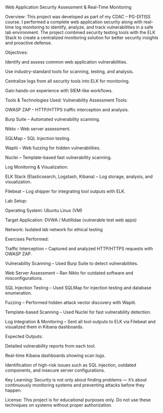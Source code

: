 Web Application Security Assessment & Real-Time Monitoring

Overview:
This project was developed as part of my CDAC – PG-DITISS course. I performed a complete web application security along with real-time log monitoring to identify, analyze, and track vulnerabilities in a safe lab environment.
The project combined security testing tools with the ELK Stack to create a centralized monitoring solution for better security insights and proactive defense.

Objectives:

Identify and assess common web application vulnerabilities.

Use industry-standard tools for scanning, testing, and analysis.

Centralize logs from all security tools into ELK for monitoring.

Gain hands-on experience with SIEM-like workflows.

Tools & Technologies Used:
Vulnerability Assessment Tools:

OWASP ZAP – HTTP/HTTPS traffic interception and analysis.

Burp Suite – Automated vulnerability scanning.

Nikto – Web server assessment.

SQLMap – SQL Injection testing.

Wapiti – Web fuzzing for hidden vulnerabilities.

Nuclei – Template-based fast vulnerability scanning.

Log Monitoring & Visualization:

ELK Stack (Elasticsearch, Logstash, Kibana) – Log storage, analysis, and visualization.

Filebeat – Log shipper for integrating tool outputs with ELK.

Lab Setup:

Operating System: Ubuntu Linux (VM)

Target Application: DVWA / Mutillidae (vulnerable test web apps)

Network: Isolated lab network for ethical testing

Exercises Performed:

Traffic Interception – Captured and analyzed HTTP/HTTPS requests with OWASP ZAP.

Vulnerability Scanning – Used Burp Suite to detect vulnerabilities.

Web Server Assessment – Ran Nikto for outdated software and misconfigurations.

SQL Injection Testing – Used SQLMap for injection testing and database enumeration.

Fuzzing – Performed hidden attack vector discovery with Wapiti.

Template-based Scanning – Used Nuclei for fast vulnerability detection.

Log Integration & Monitoring – Sent all tool outputs to ELK via Filebeat and visualized them in Kibana dashboards.

Expected Outputs:

Detailed vulnerability reports from each tool.

Real-time Kibana dashboards showing scan logs.

Identification of high-risk issues such as SQL injection, outdated components, and insecure server configurations.

Key Learning:
Security is not only about finding problems — it’s about continuously monitoring systems and preventing attacks before they happen.

License:
This project is for educational purposes only. Do not use these techniques on systems without proper authorization.
